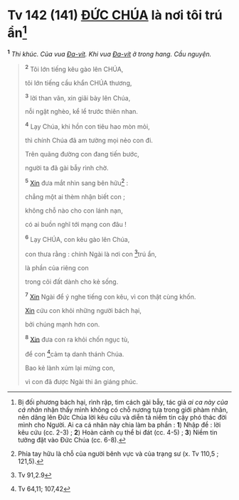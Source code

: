 # Tv 142 (141) [ĐỨC CHÚA]() là nơi tôi trú ẩn[^1-081c1fe2-4247-46c7-bde4-0a1e2a6f4086]

<sup><b>1</b></sup> _Thi khúc. Của vua [Đa-vít](). Khi vua [Đa-vít]() ở trong hang. Cầu nguyện._

> <sup><b>2</b></sup> Tôi lớn tiếng kêu gào lên CHÚA,
>
> tôi lớn tiếng cầu khẩn CHÚA thương,
>
> <sup><b>3</b></sup> lời than vãn, xin giãi bày lên Chúa,
>
> nỗi ngặt nghèo, kể lể trước thiên nhan.
>
> <sup><b>4</b></sup> Lạy Chúa, khi hồn con tiêu hao mòn mỏi,
>
> thì chính Chúa đã am tường mọi nẻo con đi.
>
> Trên quãng đường con đang tiến bước,
>
> người ta đã gài bẫy rình chờ.
>
> <sup><b>5</b></sup> [Xin]() đưa mắt nhìn sang bên hữu[^2-081c1fe2-4247-46c7-bde4-0a1e2a6f4086] :
>
> chẳng một ai thèm nhận biết con ;
>
> không chỗ nào cho con lánh nạn,
>
> có ai buồn nghĩ tới mạng con đâu !
>
> <sup><b>6</b></sup> Lạy CHÚA, con kêu gào lên Chúa,
>
> con thưa rằng : chính Ngài là nơi con [^1@-081c1fe2-4247-46c7-bde4-0a1e2a6f4086]trú ẩn,
>
> là phần của riêng con
>
> trong cõi đất dành cho kẻ sống.
>
> <sup><b>7</b></sup> [Xin]() Ngài để ý nghe tiếng con kêu, vì con thật cùng khốn.
>
> [Xin]() cứu con khỏi những người bách hại,
>
> bởi chúng mạnh hơn con.
>
> <sup><b>8</b></sup> [Xin]() đưa con ra khỏi chốn ngục tù,
>
> để con [^2@-081c1fe2-4247-46c7-bde4-0a1e2a6f4086]cảm tạ danh thánh Chúa.
>
> Bao kẻ lành xúm lại mừng con,
>
> vì con đã được Ngài thi ân giáng phúc.

[^1-081c1fe2-4247-46c7-bde4-0a1e2a6f4086]: Bị đối phương bách hại, rình rập, tìm cách gài bẫy, tác giả _ai ca này của cá nhân_ nhận thấy mình không có chỗ nương tựa trong giới phàm nhân, nên dâng lên Đức Chúa lời kêu cứu và diễn tả niềm tin cậy phó thác đời mình cho Người. Ai ca cá nhân này chia làm ba phần : **1**) Nhập đề : lời kêu cứu (cc. 2-3) ; **2**) Hoàn cảnh cụ thể bi đát (cc. 4-5) ; **3**) Niềm tin tưởng đặt vào Đức Chúa (cc. 6-8).

[^2-081c1fe2-4247-46c7-bde4-0a1e2a6f4086]: Phía tay hữu là chỗ của người bênh vực và của trạng sư (x. Tv 110,5 ; 121,5).

[^1@-081c1fe2-4247-46c7-bde4-0a1e2a6f4086]: Tv 91,2.9

[^2@-081c1fe2-4247-46c7-bde4-0a1e2a6f4086]: Tv 64,11; 107,42
